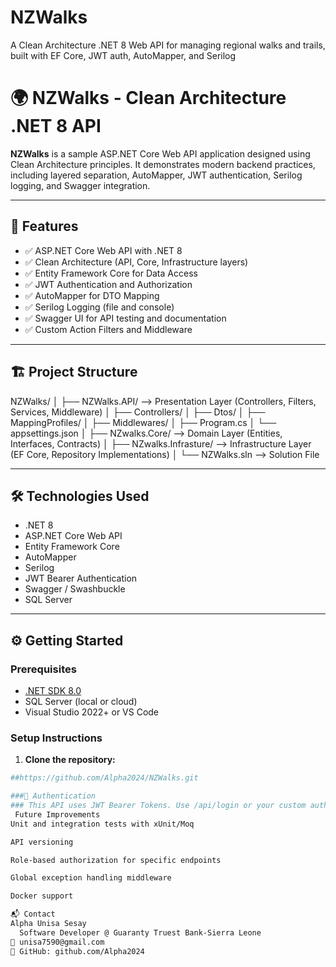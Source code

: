 # NZWalks

A Clean Architecture .NET 8 Web API for managing regional walks and trails, built with EF Core, JWT auth, AutoMapper, and Serilog

# 🌍 NZWalks - Clean Architecture .NET 8 API

**NZWalks** is a sample ASP.NET Core Web API application designed using Clean Architecture principles. It demonstrates modern backend practices, including layered separation, AutoMapper, JWT authentication, Serilog logging, and Swagger integration.

---

## 🚀 Features

- ✅ ASP.NET Core Web API with .NET 8
- ✅ Clean Architecture (API, Core, Infrastructure layers)
- ✅ Entity Framework Core for Data Access
- ✅ JWT Authentication and Authorization
- ✅ AutoMapper for DTO Mapping
- ✅ Serilog Logging (file and console)
- ✅ Swagger UI for API testing and documentation
- ✅ Custom Action Filters and Middleware

---

## 🏗️ Project Structure

NZWalks/
│
├── NZWalks.API/ --> Presentation Layer (Controllers, Filters, Services, Middleware)
│ ├── Controllers/
│ ├── Dtos/
│ ├── MappingProfiles/
│ ├── Middlewares/
│ ├── Program.cs
│ └── appsettings.json
│
├── NZwalks.Core/ --> Domain Layer (Entities, Interfaces, Contracts)
│
├── NZwalks.Infrasture/ --> Infrastructure Layer (EF Core, Repository Implementations)
│
└── NZWalks.sln --> Solution File

---

## 🛠️ Technologies Used

- .NET 8
- ASP.NET Core Web API
- Entity Framework Core
- AutoMapper
- Serilog
- JWT Bearer Authentication
- Swagger / Swashbuckle
- SQL Server

---

## ⚙️ Getting Started

### Prerequisites

- [.NET SDK 8.0](https://dotnet.microsoft.com/en-us/download/dotnet/8.0)
- SQL Server (local or cloud)
- Visual Studio 2022+ or VS Code

### Setup Instructions

1. **Clone the repository:**

```bash
##https://github.com/Alpha2024/NZWalks.git

###🔐 Authentication
### This API uses JWT Bearer Tokens. Use /api/login or your custom authentication route to generate a token, then add it to Swagger under Authorize.
 Future Improvements
Unit and integration tests with xUnit/Moq

API versioning

Role-based authorization for specific endpoints

Global exception handling middleware

Docker support

📬 Contact
Alpha Unisa Sesay
  Software Developer @ Guaranty Truest Bank-Sierra Leone
📧 unisa7590@gmail.com
🔗 GitHub: github.com/Alpha2024
```
